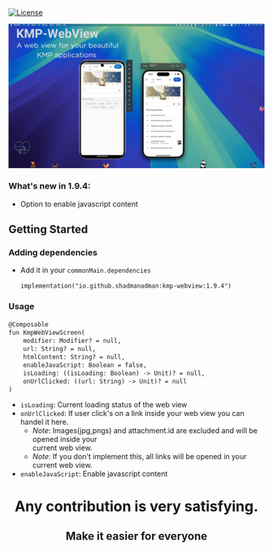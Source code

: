 [![License](https://img.shields.io/badge/License-Apache_2.0-blue.svg)](https://opensource.org/licenses/Apache-2.0)

![](poster.jpg)

### What's new in 1.9.4:
- Option to enable javascript content

<!-- GETTING STARTED -->
## Getting Started
### Adding dependencies
- Add it in your `commonMain.dependencies`
  ```
  implementation("io.github.shadmanadman:kmp-webview:1.9.4")
  ```

### Usage  
```
@Composable
fun KmpWebViewScreen(
    modifier: Modifier? = null,
    url: String? = null,
    htmlContent: String? = null,
    enableJavaScript: Boolean = false,
    isLoading: ((isLoading: Boolean) -> Unit)? = null,
    onUrlClicked: ((url: String) -> Unit)? = null
)
```
- `isLoading`: Current loading status of the web view
- `onUrlClicked`: If user click's on a link inside your web view you can handel it here. 
   - *Note*: Images(jpg,pngs) and attachment.id are excluded and will be opened inside your     
     current web view.
   - *Note*: If you don't implement this, all links will be opened in your current web view.
- `enableJavaScript`: Enable javascript content

<h1 align="center">Any contribution is very satisfying. </h1>
<h2 align="center">Make it easier for everyone</h2>
